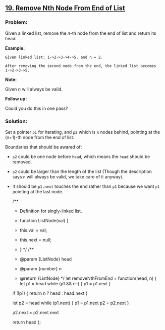 ## [19. Remove Nth Node From End of List](https://leetcode.com/problems/remove-nth-node-from-end-of-list/description/)

### Problem:

Given a linked list, remove the _n_-th node from the end of list and return its head.

**Example:**

    Given linked list: 1->2->3->4->5, and n = 2.

    After removing the second node from the end, the linked list becomes 1->2->3->5.

**Note:**

Given _n_ will always be valid.

**Follow up:**

Could you do this in one pass?

### Solution:

Set a pointer `p1` for iterating, and `p2` which is `n` nodes behind, pointing at the (n+1)-th node from the end of list.

Boundaries that should be awared of:

- `p2` could be one node before `head`, which means the `head` should be removed.
- `p2` could be larger than the length of the list (Though the description says `n` will always be valid, we take care of it anyway).
- It should be `p1.next` touches the end rather than `p1` because we want `p1` pointing at the last node.

  /\*\*

  - Definition for singly-linked list.
  - function ListNode(val) {
  - this.val = val;

  - this.next = null;

  - } \*/ /\*\*
  - <span class="citation" data-cites="param">@param</span> {ListNode} head
  - <span class="citation" data-cites="param">@param</span> {number} n
  - <span class="citation" data-cites="return">@return</span> {ListNode} \*/ let removeNthFromEnd = function(head, n) { let p1 = head while (p1 && n–) { p1 = p1.next }

  if (!p1) { return n ? head : head.next }

  let p2 = head while (p1.next) { p1 = p1.next p2 = p2.next }

  p2.next = p2.next.next

  return head };
